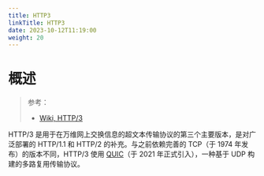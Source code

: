 ```yaml
---
title: HTTP3
linkTitle: HTTP3
date: 2023-10-12T11:19:00
weight: 20
---
```


# 概述

> 参考：
>
> - [Wiki, HTTP/3](https://en.wikipedia.org/wiki/HTTP/3)

HTTP/3 是用于在万维网上交换信息的超文本传输​​协议的第三个主要版本，是对广泛部署的 HTTP/1.1 和 HTTP/2 的补充。与之前依赖完善的 TCP（于 1974 年发布）的版本不同，HTTP/3 使用 [QUIC](/docs/4.数据通信/Protocol/UDP/QUIC.md)（于 2021 年正式引入），一种基于 UDP 构建的多路复用传输协议。
